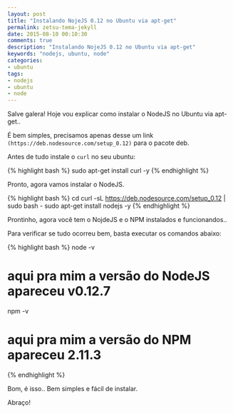 ```yaml
---
layout: post
title: "Instalando NojeJS 0.12 no Ubuntu via apt-get"
permalink: zetsu-tema-jekyll
date: 2015-08-10 00:10:30
comments: true
description: "Instalando NojeJS 0.12 no Ubuntu via apt-get"
keywords: "nodejs, ubuntu, node"
categories:
- ubuntu
tags:
- nodejs
- ubuntu
- node
---
```


Salve galera! Hoje vou explicar como instalar o NodeJS no Ubuntu via apt-get..

É bem simples, precisamos apenas desse um link `(https://deb.nodesource.com/setup_0.12)` para o pacote deb.

Antes de tudo instale o `curl` no seu ubuntu:

{% highlight bash %}
sudo apt-get install curl -y
{% endhighlight %}

Pronto, agora vamos instalar o NodeJS.

{% highlight bash %}
cd
curl -sL https://deb.nodesource.com/setup_0.12 | sudo bash -
sudo apt-get install nodejs -y
{% endhighlight %}

Prontinho, agora você tem o NojdeJS e o NPM instalados e funcionandos.. 

Para verificar se tudo ocorreu bem, basta executar os comandos abaixo:


{% highlight bash %}
node -v
# aqui pra mim a versão do NodeJS apareceu v0.12.7
npm -v
# aqui pra mim a versão do NPM apareceu 2.11.3
{% endhighlight %}

Bom, é isso.. Bem simples e fácil de instalar.

Abraço!
